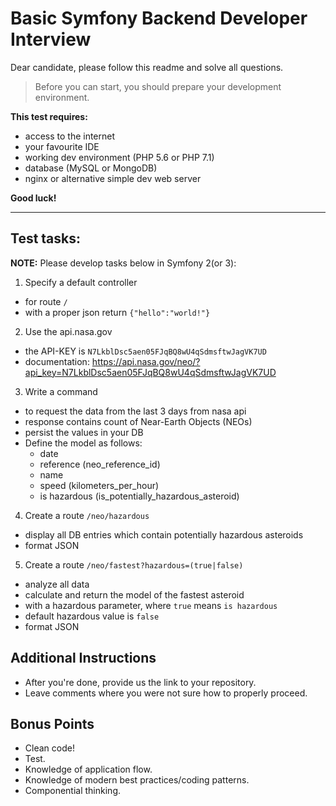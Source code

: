 # Basic Symfony Backend Developer Interview

Dear candidate, please follow this readme and solve all questions.

> Before you can start, you should prepare your development environment.

**This test requires:**
- access to the internet
- your favourite IDE
- working dev environment (PHP 5.6 or PHP 7.1)
- database (MySQL or MongoDB)
- nginx or alternative simple dev web server

**Good luck!**


--------


## Test tasks:

**NOTE:** Please develop tasks below in Symfony 2(or 3):

1. Specify a default controller
  - for route `/`
  - with a proper json return `{"hello":"world!"}`

2. Use the api.nasa.gov
  - the API-KEY is `N7LkblDsc5aen05FJqBQ8wU4qSdmsftwJagVK7UD`
  - documentation: https://api.nasa.gov/neo/?api_key=N7LkblDsc5aen05FJqBQ8wU4qSdmsftwJagVK7UD
  
3. Write a command
  - to request the data from the last 3 days from nasa api
  - response contains count of Near-Earth Objects (NEOs)
  - persist the values in your DB
  - Define the model as follows:
    - date
    - reference (neo_reference_id)
    - name
    - speed (kilometers_per_hour)
    - is hazardous (is_potentially_hazardous_asteroid)

4. Create a route `/neo/hazardous`
  - display all DB entries which contain potentially hazardous asteroids
  - format JSON

5. Create a route `/neo/fastest?hazardous=(true|false)`
  - analyze all data
  - calculate and return the model of the fastest asteroid
  - with a hazardous parameter, where `true` means `is hazardous`
  - default hazardous value is `false`
  - format JSON
   
## Additional Instructions

- After you're done, provide us the link to your repository.
- Leave comments where you were not sure how to properly proceed.

## Bonus Points

- Clean code!
- Test.
- Knowledge of application flow.
- Knowledge of modern best practices/coding patterns.
- Componential thinking.
